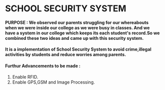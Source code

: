 # SCHOOL SECURITY SYSTEM 

#### PURPOSE : We observed our parents struggling for our whereabouts when we were inside our college as we were busy in classes. And we have a system in our college which keeps its each student's record.So we combined these two ideas and came up with this security system.

#### It is a implementation of School Security System to avoid crime,illegal activities by students and reduce worries among parents.
#### Furthur Advancements to be made : 
1. Enable RFID.
2. Enable GPS,GSM and Image Processing.
